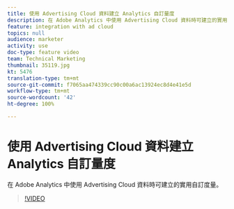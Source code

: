 ```yaml
---
title: 使用 Advertising Cloud 資料建立 Analytics 自訂量度
description: 在 Adobe Analytics 中使用 Advertising Cloud 資料時可建立的實用自訂度量。
feature: integration with ad cloud
topics: null
audience: marketer
activity: use
doc-type: feature video
team: Technical Marketing
thumbnail: 35119.jpg
kt: 5476
translation-type: tm+mt
source-git-commit: f7065aa474339cc90c00a6ac13924ec8d4e41e5d
workflow-type: tm+mt
source-wordcount: '42'
ht-degree: 100%

---
```



# 使用 Advertising Cloud 資料建立 Analytics 自訂量度

在 Adobe Analytics 中使用 Advertising Cloud 資料時可建立的實用自訂度量。

>[!VIDEO](https://video.tv.adobe.com/v/35119/?quality=12&learn=on)
